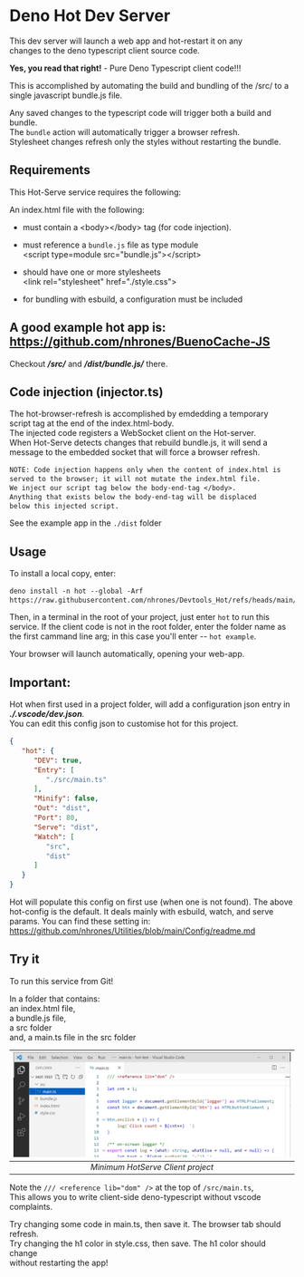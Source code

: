 
# Deno Hot Dev Server

This dev server will launch a web app and hot-restart it on any    
changes to the deno typescript client source code.   

**Yes, you read that right!** - Pure Deno Typescript client code!!!

This is accomplished by automating the build and bundling of the /src/ to a single javascript bundle.js file. 

Any saved changes to the typescript code will trigger both a build and bundle.   
The `bundle` action will automatically trigger a browser refresh.   
Stylesheet changes refresh only the styles without restarting the bundle.   

## Requirements
This Hot-Serve service requires the following:
    
An index.html file with the following:    

  - must contain a \<body\>\</body\> tag (for code injection).

  - must reference a `bundle.js` file as type module    
     \<script type=module src="bundle.js"\>\</script\>
     
  - should have one or more stylesheets     
     \<link rel="stylesheet" href="./style.css"\>
     
  - for bundling with esbuild, a configuration must be included
 
## A good example hot app is: https://github.com/nhrones/BuenoCache-JS
Checkout **_/src/_** and **_/dist/bundle.js/_** there.

## Code injection (injector.ts)
The hot-browser-refresh is accomplished by emdedding a temporary   
script tag at the end of the index.html-body.   
The injected code registers a WebSocket client on the Hot-server.   
When Hot-Serve detects changes that rebuild bundle.js, it will send a   
message to the embedded socket that will force a browser refresh. 
``` 
NOTE: Code injection happens only when the content of index.html is     
served to the browser; it will not mutate the index.html file.
We inject our script tag below the body-end-tag </body>.
Anything that exists below the body-end-tag will be displaced    
below this injected script.   
``` 
See the example app in the `./dist` folder

## Usage
To install a local copy, enter:
```
deno install -n hot --global -Arf https://raw.githubusercontent.com/nhrones/Devtools_Hot/refs/heads/main/server.ts
```  
Then, in a terminal in the root of your project, just enter `hot` to run this service. If the client code is not in the root folder, enter the folder name as the first cammand line arg; in this case you'll enter -- `hot example`.

Your browser will launch automatically, opening your web-app.

## Important:
Hot when first used in a project folder, will add a configuration json entry in **_./.vscode/dev.json_**.    
You can edit this config json to customise hot for this project.
```json
{
   "hot": {
      "DEV": true,
      "Entry": [
         "./src/main.ts"
      ],
      "Minify": false,
      "Out": "dist",
      "Port": 80,
      "Serve": "dist",
      "Watch": [
         "src",
         "dist"
      ]
   }
}
```
Hot will populate this config on first use (when one is not found).
The above hot-config is the default. It deals mainly with esbuild, watch, and serve params.
You can find these setting in:
https://github.com/nhrones/Utilities/blob/main/Config/readme.md

## Try it
To run this service from Git! 

In a folder that contains:   
   an index.html file,   
   a bundle.js file,   
   a src folder   
   and, a main.ts file in the src folder     


|![minimum](hot-test.png)|
|:--:| 
| *Minimum HotServe Client project* |


Note the `/// <reference lib="dom" />` at the top of `/src/main.ts`,   
This allows you to write client-side deno-typescript without vscode complaints.

Try changing some code in main.ts, then save it.  The browser tab should refresh.    
Try changing the h1 color in style.css, then save.  The h1 color should change    
without restarting the app!
